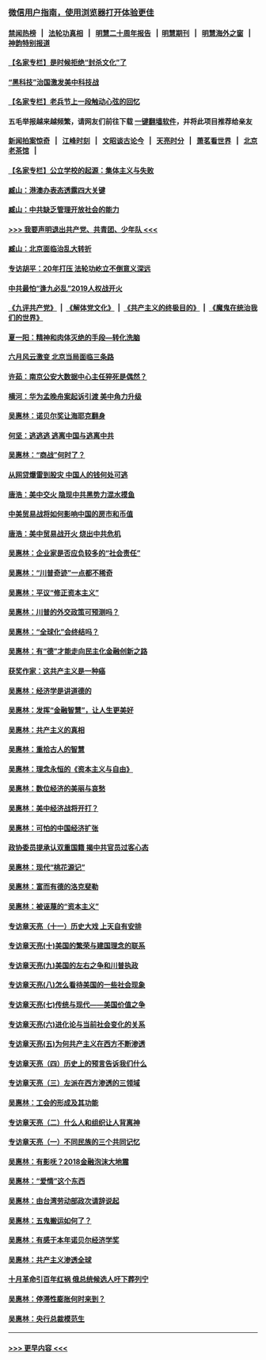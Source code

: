### [微信用户指南，使用浏览器打开体验更佳](https://github.com/gfw-breaker/banned-news1/blob/master/indexes/wechat-guide.md?t=0)
#### [禁闻热榜](热点新闻.md?t=0)  &nbsp;&nbsp;|&nbsp;&nbsp; [法轮功真相](https://github.com/gfw-breaker/truth/blob/master/README.md?t=0) &nbsp;&nbsp;|&nbsp;&nbsp; [明慧二十周年报告](https://github.com/gfw-breaker/mh-reports/blob/master/README.md?t=0) &nbsp;&nbsp;|&nbsp;&nbsp;[明慧期刊](https://github.com/gfw-breaker/mh-qikan) &nbsp;&nbsp;|&nbsp;&nbsp; [明慧海外之窗](https://github.com/gfw-breaker/mh-news/blob/master/README.md?t=0) &nbsp;&nbsp;|&nbsp;&nbsp; [神韵特别报道](https://github.com/gfw-breaker/mh-news/blob/master/shenyun.md?t=0)
#### [【名家专栏】是时候拒绝“封杀文化”了](../pages/nsc423/n11814093.md?t=02101744) 
#### [“黑科技”治国激发美中科技战](../pages/nsc423/n11638056.md?t=02101744) 
#### [【名家专栏】老兵节上一段触动心弦的回忆](../pages/nsc423/n11646016.md?t=02101744) 
#### 五毛举报越来越频繁，请网友们前往下载 [一键翻墙软件](https://github.com/gfw-breaker/ssr-accounts)，并将此项目推荐给亲友
#### [新闻拍案惊奇](https://github.com/gfw-breaker/banned-news1/blob/master/pages/link4.md) &nbsp;&nbsp;|&nbsp;&nbsp; [江峰时刻](https://github.com/gfw-breaker/banned-news1/blob/master/pages/link4.md) &nbsp;&nbsp;|&nbsp;&nbsp; [文昭谈古论今](https://github.com/gfw-breaker/banned-news1/blob/master/pages/link4.md) &nbsp;&nbsp;|&nbsp;&nbsp; [天亮时分](https://github.com/gfw-breaker/banned-news1/blob/master/pages/link4.md) &nbsp;&nbsp;|&nbsp;&nbsp; [萧茗看世界](https://github.com/gfw-breaker/banned-news1/blob/master/pages/link4.md) &nbsp;&nbsp;|&nbsp;&nbsp; [北京老茶馆](https://github.com/gfw-breaker/banned-news1/blob/master/pages/link4.md) &nbsp;&nbsp;|&nbsp;&nbsp; 
#### [【名家专栏】公立学校的起源：集体主义与失败](../pages/nsc423/n11601833.md?t=02101744) 
#### [臧山：港澳办表态透露四大关键](../pages/nsc423/n11421628.md?t=02101744) 
#### [臧山：中共缺乏管理开放社会的能力](../pages/nsc423/n11407457.md?t=02101744) 
#### [>>> 我要声明退出共产党、共青团、少年队 <<<](https://github.com/begood0513/goodnews/blob/master/quit/letter.md) 
#### [臧山：北京面临治乱大转折](../pages/nsc423/n11406895.md?t=02101744) 
#### [专访胡平：20年打压 法轮功屹立不倒意义深远](../pages/nsc423/n11398800.md?t=02101744) 
#### [中共最怕“逢九必乱”2019人权战开火](../pages/nsc423/n11385248.md?t=02101744) 
#### [《九评共产党》](https://github.com/begood0513/9ping.md/blob/master/README.md) &nbsp;|&nbsp; [《解体党文化》](../../../../jtdwh.md/blob/master/README.md)  &nbsp;|&nbsp; [《共产主义的终极目的》](../../../../gczydzjmd.md/blob/master/README.md) &nbsp;|&nbsp; [《魔鬼在统治我们的世界》](../../../../mgztzwmdsj.md/blob/master/README.md) 
#### [夏一阳：精神和肉体灭绝的手段—转化洗脑](../pages/nsc423/n11368250.md?t=02101744) 
#### [六月风云激变 北京当局面临三条路](../pages/nsc423/n11313668.md?t=02101744) 
#### [许茹：南京公安大数据中心主任猝死是偶然？](../pages/nsc423/n11064744.md?t=02101744) 
#### [横河：华为孟晚舟案起诉引渡 美中角力升级](../pages/nsc423/n11027230.md?t=02101744) 
#### [吴惠林：诺贝尔奖让海耶克翻身](../pages/nsc423/n10890049.md?t=02101744) 
#### [何坚：逃逃逃 逃离中国与逃离中共](../pages/nsc423/n10592891.md?t=02101744) 
#### [吴惠林：“商战”何时了？](../pages/nsc423/n10573558.md?t=02101744) 
#### [从网贷爆雷到股灾 中国人的钱何处可逃](../pages/nsc423/n10572800.md?t=02101744) 
#### [唐浩：美中交火 隐现中共黑势力混水摸鱼](../pages/nsc423/n10544040.md?t=02101744) 
#### [中美贸易战将如何影响中国的房市和币值](../pages/nsc423/n10543697.md?t=02101744) 
#### [唐浩：美中贸易战开火 烧出中共危机](../pages/nsc423/n10540126.md?t=02101744) 
#### [吴惠林：企业家是否应负较多的“社会责任”](../pages/nsc423/n10535022.md?t=02101744) 
#### [吴惠林：“川普奇迹”一点都不稀奇](../pages/nsc423/n10512808.md?t=02101744) 
#### [吴惠林：平议“修正资本主义”](../pages/nsc423/n10495724.md?t=02101744) 
#### [吴惠林：川普的外交政策可预测吗？](../pages/nsc423/n10462387.md?t=02101744) 
#### [吴惠林：“全球化”会终结吗？](../pages/nsc423/n10452838.md?t=02101744) 
#### [吴惠林：有“德”才能走向民主化金融创新之路](../pages/nsc423/n10432292.md?t=02101744) 
#### [获奖作家：这共产主义是一种癌](../pages/nsc423/n10431541.md?t=02101744) 
#### [吴惠林：经济学是讲道德的](../pages/nsc423/n10398014.md?t=02101744) 
#### [吴惠林：发挥“金融智慧”，让人生更美好](../pages/nsc423/n10375019.md?t=02101744) 
#### [吴惠林：共产主义的真相](../pages/nsc423/n10351394.md?t=02101744) 
#### [吴惠林：重拾古人的智慧](../pages/nsc423/n10337691.md?t=02101744) 
#### [吴惠林：理念永恒的《资本主义与自由》](../pages/nsc423/n10316274.md?t=02101744) 
#### [吴惠林：数位经济的美丽与哀愁](../pages/nsc423/n10292946.md?t=02101744) 
#### [吴惠林：美中经济战将开打？](../pages/nsc423/n10258825.md?t=02101744) 
#### [吴惠林：可怕的中国经济扩张](../pages/nsc423/n10219147.md?t=02101744) 
#### [政协委员提承认双重国籍 揭中共官员过客心态](../pages/nsc423/n10208809.md?t=02101744) 
#### [吴惠林：现代“桃花源记”](../pages/nsc423/n10185234.md?t=02101744) 
#### [吴惠林：富而有德的洛克斐勒](../pages/nsc423/n10142264.md?t=02101744) 
#### [吴惠林：被诬蔑的“资本主义”](../pages/nsc423/n10124816.md?t=02101744) 
#### [专访章天亮（十一）历史大戏 上天自有安排](../pages/nsc423/n10094905.md?t=02101744) 
#### [专访章天亮(十)美国的繁荣与建国理念的联系](../pages/nsc423/n10094899.md?t=02101744) 
#### [专访章天亮(九)美国的左右之争和川普执政](../pages/nsc423/n10094889.md?t=02101744) 
#### [专访章天亮(八)怎么看待美国的一些社会现象](../pages/nsc423/n10094857.md?t=02101744) 
#### [专访章天亮(七)传统与现代——美国价值之争](../pages/nsc423/n10093140.md?t=02101744) 
#### [专访章天亮(六)进化论与当前社会变化的关系](../pages/nsc423/n10092036.md?t=02101744) 
#### [专访章天亮(五)为何共产主义在西方不断渗透](../pages/nsc423/n10083620.md?t=02101744) 
#### [专访章天亮（四）历史上的预言告诉我们什么](../pages/nsc423/n10083606.md?t=02101744) 
#### [专访章天亮（三）左派在西方渗透的三领域](../pages/nsc423/n10081115.md?t=02101744) 
#### [吴惠林：工会的形成及其功能](../pages/nsc423/n10080633.md?t=02101744) 
#### [专访章天亮（二）什么人和组织让人背离神](../pages/nsc423/n10076637.md?t=02101744) 
#### [专访章天亮（一）不同民族的三个共同记忆](../pages/nsc423/n10074188.md?t=02101744) 
#### [吴惠林：有影呒？2018金融泡沫大地震](../pages/nsc423/n10040534.md?t=02101744) 
#### [吴惠林：“爱情”这个东西](../pages/nsc423/n10019423.md?t=02101744) 
#### [吴惠林：由台湾劳动部政次请辞说起](../pages/nsc423/n9979679.md?t=02101744) 
#### [吴惠林：五鬼搬运如何了？](../pages/nsc423/n9925338.md?t=02101744) 
#### [吴惠林：有感于本年诺贝尔经济学奖](../pages/nsc423/n9871883.md?t=02101744) 
#### [吴惠林：共产主义渗透全球](../pages/nsc423/n9812748.md?t=02101744) 
#### [十月革命引百年红祸 俄总统候选人吁下葬列宁](../pages/nsc423/n9810182.md?t=02101744) 
#### [吴惠林：停滞性膨胀何时来到？](../pages/nsc423/n9764136.md?t=02101744) 
#### [吴惠林：央行总裁模范生](../pages/nsc423/n9728134.md?t=02101744) 

----
#### [ >>> 更早内容 <<< ](../indexes/nsc423-earlier.md)
